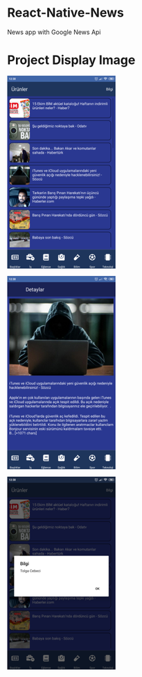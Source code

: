 # React-Native-News
News app with Google News Api

# Project Display Image

<p>
<img src="https://github.com/TolCe/React-Native-News/blob/master/screenshots/Screenshot_2019-10-12-12-30-17-585_com.news.png" width="250" style="max-width:100%;"></a>
 
<img src="https://github.com/TolCe/React-Native-News/blob/master/screenshots/Screenshot_2019-10-12-12-30-30-202_com.news.png" width="250" style="max-width:100%;"></a>

<img src="https://github.com/TolCe/React-Native-News/blob/master/screenshots/Screenshot_2019-10-12-12-30-40-027_com.news.png" width="250" style="max-width:100%;"></a>
</p>
